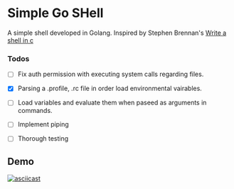# Simple Go SHell
A simple shell developed in Golang.
Inspired by Stephen Brennan's [Write a shell in c](https://brennan.io/2015/01/16/write-a-shell-in-c/)


### Todos

- [ ] Fix auth permission with executing system calls regarding files.
- [x] Parsing a .profile, .rc file in order load environmental vairables.
- [ ] Load variables and evaluate them when paseed as arguments in commands.
- [ ] Implement piping
- [ ] Thorough testing



## Demo

[![asciicast](https://asciinema.org/a/7IIKQtJnEBTahvHw1czk0Jm9Y.svg)](https://asciinema.org/a/7IIKQtJnEBTahvHw1czk0Jm9Y)
